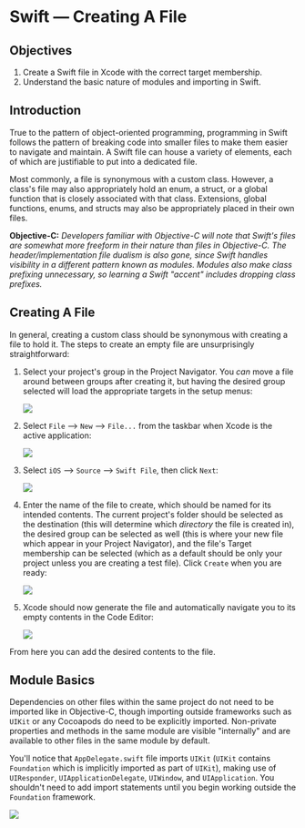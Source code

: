 # Swift — Creating A File

## Objectives

1. Create a Swift file in Xcode with the correct target membership.
2. Understand the basic nature of modules and importing in Swift.

## Introduction

True to the pattern of object-oriented programming, programming in Swift follows the pattern of breaking code into smaller files to make them easier to navigate and maintain. A Swift file can house a variety of elements, each of which are justifiable to put into a dedicated file.

Most commonly, a file is synonymous with a custom class. However, a class's file may also appropriately hold an enum, a struct, or a global function that is closely associated with that class. Extensions, global functions, enums, and structs may also be appropriately placed in their own files.

**Objective-C:** *Developers familiar with Objective-C will note that Swift's files are somewhat more freeform in their nature than files in Objective-C. The header/implementation file dualism is also gone, since Swift handles visibility in a different pattern known as modules. Modules also make class prefixing unnecessary, so learning a Swift "accent" includes dropping class prefixes.*

## Creating A File

In general, creating a custom class should be synonymous with creating a file to hold it. The steps to create an empty file are unsurprisingly straightforward:

1. Select your project's group in the Project Navigator. You *can* move a file around between groups after creating it, but having the desired group selected will load the appropriate targets in the setup menus:

    ![](https://curriculum-content.s3.amazonaws.com/swift/swift-creating-a-file/create_file_select_group.png)
    
2. Select `File` --> `New` --> `File...` from the taskbar when Xcode is the active application:
    
    ![](https://curriculum-content.s3.amazonaws.com/swift/swift-creating-a-file/create_file_menu_new_file.png)


3. Select `iOS` --> `Source` --> `Swift File`, then click `Next`:

    ![](https://curriculum-content.s3.amazonaws.com/swift/swift-creating-a-file/create_file_choose_source_swift.png)

4. Enter the name of the file to create, which should be named for its intended contents. The current project's folder should be selected as the destination (this will determine which *directory* the file is created in), the desired group can be selected as well (this is where your new file which appear in your Project Navigator), and the file's Target membership can be selected (which as a default should be only your project unless you are creating a test file). Click `Create` when you are ready:

    ![](https://curriculum-content.s3.amazonaws.com/swift/swift-creating-a-file/create_file_name_file.png)

5. Xcode should now generate the file and automatically navigate you to its empty contents in the Code Editor:

    ![](https://curriculum-content.s3.amazonaws.com/swift/swift-creating-a-file/create_file_created_file.png)
    
From here you can add the desired contents to the file. 
    
## Module Basics
    
Dependencies on other files within the same project do not need to be imported like in Objective-C, though importing outside frameworks such as `UIKit` or any Cocoapods do need to be explicitly imported. Non-private properties and methods in the same module are visible "internally" and are available to other files in the same module by default.

You'll notice that `AppDelegate.swift` file imports `UIKit` (`UIKit` contains `Foundation` which is implicitly imported as part of `UIKit`), making use of `UIResponder`, `UIApplicationDelegate`, `UIWindow`, and `UIApplication`. You shouldn't need to add import statements until you begin working outside the `Foundation` framework.

![](https://curriculum-content.s3.amazonaws.com/swift/swift-creating-a-file/AppDelegate_imports_UIKit.png)


